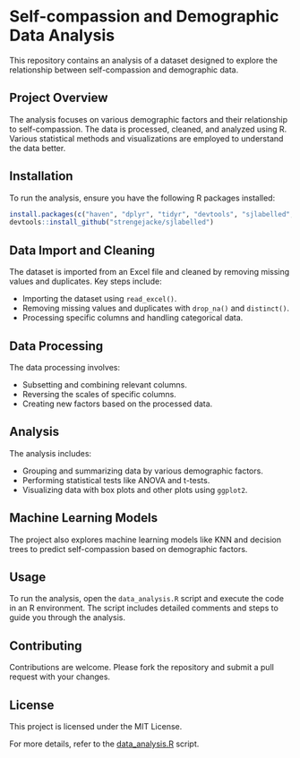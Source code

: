 # Self-compassion and Demographic Data Analysis

This repository contains an analysis of a dataset designed to explore the relationship between self-compassion and demographic data.

## Project Overview

The analysis focuses on various demographic factors and their relationship to self-compassion. The data is processed, cleaned, and analyzed using R. Various statistical methods and visualizations are employed to understand the data better.

## Installation

To run the analysis, ensure you have the following R packages installed:

```r
install.packages(c("haven", "dplyr", "tidyr", "devtools", "sjlabelled", "stringr", "ggplot2", "car", "corrplot", "e1071", "caTools", "class", "fastDummies", "party", "magrittr", "rpart", "rpart.plot", "lsr"))
devtools::install_github("strengejacke/sjlabelled")
```

## Data Import and Cleaning

The dataset is imported from an Excel file and cleaned by removing missing values and duplicates. Key steps include:

- Importing the dataset using `read_excel()`.
- Removing missing values and duplicates with `drop_na()` and `distinct()`.
- Processing specific columns and handling categorical data.

## Data Processing

The data processing involves:

- Subsetting and combining relevant columns.
- Reversing the scales of specific columns.
- Creating new factors based on the processed data.

## Analysis

The analysis includes:

- Grouping and summarizing data by various demographic factors.
- Performing statistical tests like ANOVA and t-tests.
- Visualizing data with box plots and other plots using `ggplot2`.

## Machine Learning Models

The project also explores machine learning models like KNN and decision trees to predict self-compassion based on demographic factors.

## Usage

To run the analysis, open the `data_analysis.R` script and execute the code in an R environment. The script includes detailed comments and steps to guide you through the analysis.

## Contributing

Contributions are welcome. Please fork the repository and submit a pull request with your changes.

## License

This project is licensed under the MIT License.

For more details, refer to the [data_analysis.R](https://github.com/amirmsk/self_compation_demographicas/blob/main/data_analysis.R) script.
